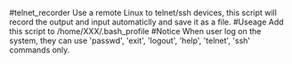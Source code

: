 #telnet_recorder
Use a remote Linux to telnet/ssh devices, this script will record the output and input automaticlly and save it as a file.
#Useage
Add this script to /home/XXX/.bash_profile
#Notice
When user log on the system, they can use 'passwd', 'exit', 'logout', 'help', 'telnet', 'ssh' commands only.
